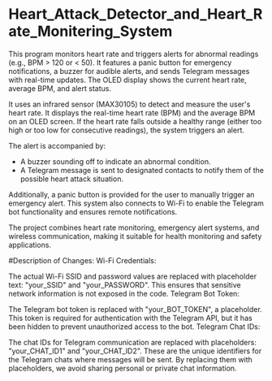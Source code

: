 # Heart_Attack_Detector_and_Heart_Rate_Monitering_System
This program monitors heart rate and triggers alerts for abnormal readings (e.g., BPM > 120 or &lt; 50). It features a panic button for emergency notifications, a buzzer for audible alerts, and sends Telegram messages with real-time updates. The OLED display shows the current heart rate, average BPM, and alert status.

It uses an infrared sensor (MAX30105) to detect and measure the user's heart rate. It displays the real-time heart rate (BPM) and the average BPM on an OLED screen. If the heart rate falls outside a healthy range (either too high or too low for consecutive readings), the system triggers an alert. 

The alert is accompanied by:
- A buzzer sounding off to indicate an abnormal condition.
- A Telegram message is sent to designated contacts to notify them of the possible heart attack situation.

Additionally, a panic button is provided for the user to manually trigger an emergency alert. This system also connects to Wi-Fi to enable the Telegram bot functionality and ensures remote notifications.

The project combines heart rate monitoring, emergency alert systems, and wireless communication, making it suitable for health monitoring and safety applications.

#Description of Changes:
Wi-Fi Credentials:

The actual Wi-Fi SSID and password values are replaced with placeholder text: "your_SSID" and "your_PASSWORD".
This ensures that sensitive network information is not exposed in the code.
Telegram Bot Token:

The Telegram bot token is replaced with "your_BOT_TOKEN", a placeholder. This token is required for authentication with the Telegram API, but it has been hidden to prevent unauthorized access to the bot.
Telegram Chat IDs:

The chat IDs for Telegram communication are replaced with placeholders: "your_CHAT_ID1" and "your_CHAT_ID2". These are the unique identifiers for the Telegram chats where messages will be sent. By replacing them with placeholders, we avoid sharing personal or private chat information.
